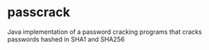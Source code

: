 # passcrack
Java implementation of a password cracking programs that cracks passwords hashed in SHA1 and SHA256
